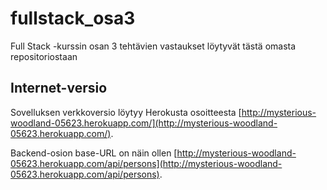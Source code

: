 # fullstack_osa3
Full Stack -kurssin osan 3 tehtävien vastaukset löytyvät tästä omasta repositoriostaan

## Internet-versio
Sovelluksen verkkoversio löytyy Herokusta osoitteesta [http://mysterious-woodland-05623.herokuapp.com/](http://mysterious-woodland-05623.herokuapp.com/).

Backend-osion base-URL on näin ollen [http://mysterious-woodland-05623.herokuapp.com/api/persons](http://mysterious-woodland-05623.herokuapp.com/api/persons).
